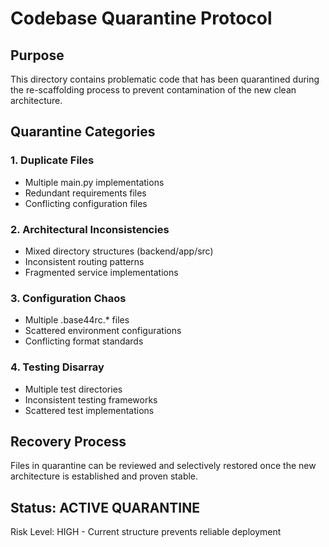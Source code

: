 # Codebase Quarantine Protocol

## Purpose
This directory contains problematic code that has been quarantined during the re-scaffolding process to prevent contamination of the new clean architecture.

## Quarantine Categories

### 1. Duplicate Files
- Multiple main.py implementations
- Redundant requirements files
- Conflicting configuration files

### 2. Architectural Inconsistencies
- Mixed directory structures (backend/app/src)
- Inconsistent routing patterns
- Fragmented service implementations

### 3. Configuration Chaos
- Multiple .base44rc.* files
- Scattered environment configurations
- Conflicting format standards

### 4. Testing Disarray
- Multiple test directories
- Inconsistent testing frameworks
- Scattered test implementations

## Recovery Process
Files in quarantine can be reviewed and selectively restored once the new architecture is established and proven stable.

## Status: ACTIVE QUARANTINE
Risk Level: HIGH - Current structure prevents reliable deployment